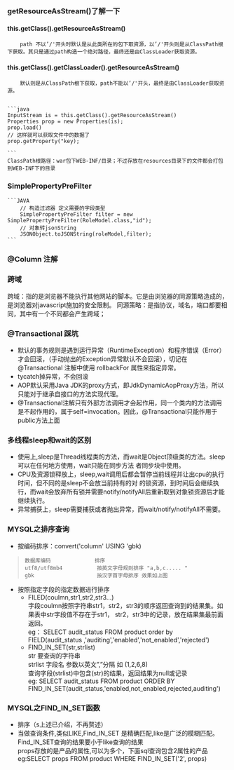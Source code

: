 
### getResourceAsStream()了解一下
#### this.getClass().getResourceAsStream()
        path 不以’/'开头时默认是从此类所在的包下取资源，以’/'开头则是从ClassPath根下获取。其只是通过path构造一个绝对路径，最终还是由ClassLoader获取资源。 
#### this.getClass().getClassLoader().getResourceAsStream()
        默认则是从ClassPath根下获取，path不能以’/'开头，最终是由ClassLoader获取资源。 

 
    ```java
    InputStream is = this.getClass().getResourceAsStream()
    Properties prop = new Properties(is);
    prop.load()
    // 这样就可以获取文件中的数据了
    prop.getProperty("key);

    ```
    ClassPath根路径：war包下WEB-INF/目录；不过存放在resources目录下的文件都会打包到WEB-INF下的目录


### SimplePropertyPreFilter
    ```JAVA
        // 构造过滤器 定义需要的字段类型
        SimplePropertyPreFilter filter = new SimplePropertyPreFilter(RoleModel.class,"id");
        // 对象转jsonString
        JSONObject.toJSONString(roleModel,filter);
    ```

### @Column 注解 

### 跨域
跨域：指的是浏览器不能执行其他网站的脚本。它是由浏览器的同源策略造成的，是浏览器对javascript施加的安全限制。
同源策略：是指协议，域名，端口都要相同，其中有一个不同都会产生跨域；

### @Transactional 踩坑
- 默认的事务规则是遇到运行异常（RuntimeException）和程序错误（Error）才会回滚，（手动抛出的Exception异常默认不会回滚），切记在 @Transactional 注解中使用 rollbackFor 属性来指定异常。
- tycatch掉异常，不会回滚
- AOP默认采用Java JDK的proxy方式，即JdkDynamicAopProxy方法，所以只能对于继承自接口的方法实现代理。
-  @Transactional注解只有外部方法调用才会起作用，同一个类内的方法调用是不起作用的，属于self=invocation。因此，@Transactional只能作用于public方法上面

### 多线程sleep和wait的区别
- 使用上,sleep是Thread线程类的方法，而wait是Object顶级类的方法。sleep可以在任何地方使用，wait只能在同步方法   者同步块中使用。
- CPU及资源锁释放上，sleep,wait调用后都会暂停当前线程并让出cpu的执行时间，但不同的是sleep不会放当前持有的对   的锁资源，到时间后会继续执行，而wait会放弃所有锁并需要notify/notifyAll后重新取到对象锁资源后才能继续执行。
- 异常捕获上，sleep需要捕获或者抛出异常，而wait/notify/notifyAll不需要。

### MYSQL之排序查询
- 按编码排序：convert('column' USING 'gbk)   
>     数据库编码              排序   
>     utf8/utf8mb4           按英文字母规则排序 "a,b,c..... "
>     gbk                    按汉字首字母排序 效果如上图   

- 按照指定字段的指定数据进行排序     
    - FILED(coulmn,str1,str2,str3…)   
    字段coulmn按照字符串str1，str2，str3的顺序返回查询到的结果集。如果表中str字段值不存在于str1， str2，str3中的记录，放在结果集最前面返回。     
    eg： SELECT audit_status FROM product order by FIELD(audit_status ,'auditing','enabled','not_enabled','rejected')
    - FIND_IN_SET(str,strlist)   
    str 要查询的字符串   
    strlist 字段名 参数以英文”,”分隔 如 (1,2,6,8)   
    查询字段(strlist)中包含(str)的结果，返回结果为null或记录   
    eg: SELECT audit_status FROM product  ORDER BY FIND_IN_SET(audit_status,'enabled,not_enabled,rejected,auditing')  

### MYSQL之FIND_IN_SET函数   
- 排序（s上述已介绍，不再赘述）
- 当做查询条件,类似LIKE,Find_IN_SET 是精确匹配,like是广泛的模糊匹配。Find_IN_SET查询的结果要小于like查询的结果      
        props存放的是产品的属性,可以为多个，下面sql查询包含2属性的产品    
        eg:SELECT props FROM product WHERE FIND_IN_SET('2', props)
 
      